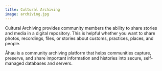 ```yaml
---
title: Cultural Archiving
image: archiving.jpg
---
```


Cultural Archiving provides community members the ability to share stories and media in a digital repository. This is helpful whether you want to share photos, recordings, files, or stories about customs, practices, places, and people.

Āhau is a community archiving platform that helps communities capture, preserve, and share important information and histories into secure, self-managed databases and servers.

<app-button :color="true" link="/cultural-archiving" target="_self" text="Empezar"></app-button>
